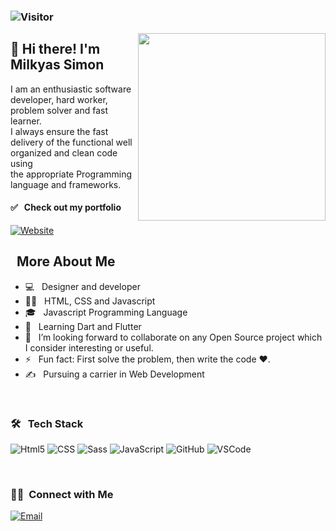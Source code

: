 
### ![Visitor](https://visitor-badge.laobi.icu/badge?page_id=milkyascodes.milkyascodes)

<img align="right" src="https://camo.githubusercontent.com/992babdffd8c74a1502de375fbdf7e4d54773242/68747470733a2f2f6d656469612e67697068792e636f6d2f6d656469612f53576f536b4e36447854737a71494b4571762f67697068792e676966" width="300" height="300"/>
</p>


<h2> 👋  Hi there! I'm Milkyas Simon </h2> 
 I am an enthusiastic software developer, hard worker, problem solver and fast learner.<br> 
 I always ensure the fast delivery of the functional well organized and clean code using <br> 
 the appropriate Programming language and frameworks.
 
 <br/>

 <h4> ✅ &nbsp; Check out my portfolio</h4>
 <a href="https://milkyas.netlify.app/"><img alt="Website" src="https://img.shields.io/badge/Website-https://milkyas.netlify.app/-blue?style=flat-square&logo=google-chrome"></a>

<h2> &nbsp; More About Me </h2>

- 💻 &nbsp; Designer and developer
- ✍🏻 &nbsp; HTML, CSS and Javascript
- 🎓 &nbsp; Javascript Programming Language
- 🎯 &nbsp; Learning Dart and Flutter 
- 👯 &nbsp; I’m looking forward to collaborate on any Open Source project which I consider interesting or useful.
- ⚡ &nbsp; Fun fact: First solve the problem, then write the code :heart:.
- ✍️ &nbsp; Pursuing a carrier in Web Development

<br/>

<h3> 🛠 &nbsp; Tech Stack</h3>

<p>
  <img alt="Html5" src="https://img.shields.io/badge/-HTML5-E34F26?style=flat-square&logo=html5&logoColor=white" />
  <img alt="CSS" src="https://img.shields.io/badge/CSS%20-%231572B6.svg?style=flat-square&logo=css3&logoColor=white" />
  <img alt="Sass" src="https://img.shields.io/badge/-Sass-CC6699?style=flat-square&logo=sass&logoColor=white" />
  <img alt="JavaScript" src="https://img.shields.io/badge/JavaScript%20-%23F7DF1E.svg?style=flat-square&logo=javascript&logoColor=black" />
  <img alt="GitHub" src="https://img.shields.io/badge/-Git-333333?style=flat&logo=git" />
  <img alt="VSCode" src="https://img.shields.io/badge/-Visual%20Studio%20Code-333333?style=flat&logo=visual-studio-code&logoColor=007ACC" />
</p>


<br/>

<h3> 🤝🏻 &nbsp;Connect with Me </h3>

<p>

<a target="_blank" href="mailto:milkyas.dev@gmail.com"><img alt="Email" src="https://img.shields.io/badge/Email-milkyas.dev@gmail.com-blue?style=flat-square&logo=gmail"></a>
<br/>
<!--  
<a target="_blank" href="https://www.instagram.com/miki_dev/" target="_blank" ><img alt="Instagram" src="https://img.shields.io/badge/instagram-miki_dev-blue?style=flat-square&logo=instagram"></a> -->
 

